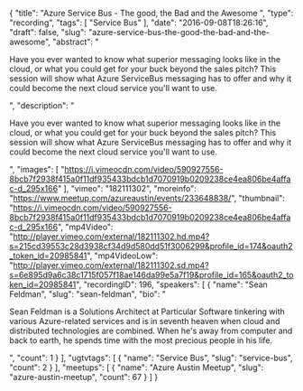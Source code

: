 {
  "title": "Azure Service Bus - The good, the Bad and the Awesome ",
  "type": "recording",
  "tags": [
    "Service Bus"
  ],
  "date": "2016-09-08T18:26:16",
  "draft": false,
  "slug": "azure-service-bus-the-good-the-bad-and-the-awesome",
  "abstract": "<p>Have you ever wanted to know what superior messaging looks like in the cloud, or what you could get for your buck beyond the sales pitch? This session will show what Azure ServiceBus messaging has to offer and why it could become the next cloud service you'll want to use. </p>",
  "description": "<p>Have you ever wanted to know what superior messaging looks like in the cloud, or what you could get for your buck beyond the sales pitch? This session will show what Azure ServiceBus messaging has to offer and why it could become the next cloud service you'll want to use. </p>",
  "images": [
    "https://i.vimeocdn.com/video/590927556-8bcb7f2938f415a0f11df935433bdcb1d7070919b0209238ce4ea806be4affac-d_295x166"
  ],
  "vimeo": "182111302",
  "moreinfo": "https://www.meetup.com/azureaustin/events/233648838/",
  "thumbnail": "https://i.vimeocdn.com/video/590927556-8bcb7f2938f415a0f11df935433bdcb1d7070919b0209238ce4ea806be4affac-d_295x166",
  "mp4Video": "http://player.vimeo.com/external/182111302.hd.mp4?s=215cd39553c28d3938cf34d9d580dd51f3006299&profile_id=174&oauth2_token_id=20985841",
  "mp4VideoLow": "http://player.vimeo.com/external/182111302.sd.mp4?s=6e895d9a6c38c1715f057f18ae146da99e5a7f19&profile_id=165&oauth2_token_id=20985841",
  "recordingID": 196,
  "speakers": [
    {
      "name": "Sean Feldman",
      "slug": "sean-feldman",
      "bio": "<p>Sean Feldman is a Solutions Architect at Particular Software tinkering with various Azure-related services and is in seventh heaven when cloud and distributed technologies are combined. When he's away from computer and back to earth, he spends time with the most precious people in his life. </p>",
      "count": 1
    }
  ],
  "ugtvtags": [
    {
      "name": "Service Bus",
      "slug": "service-bus",
      "count": 2
    }
  ],
  "meetups": [
    {
      "name": "Azure Austin Meetup",
      "slug": "azure-austin-meetup",
      "count": 67
    }
  ]
}
